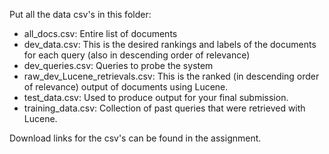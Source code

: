 Put all the data csv's in this folder:
- all_docs.csv: Entire list of documents
- dev_data.csv: This is the desired rankings and labels of the documents for each query (also in descending order of relevance)
- dev_queries.csv: Queries to probe the system
- raw_dev_Lucene_retrievals.csv: This is the ranked (in descending order of relevance) output of documents using Lucene.
- test_data.csv: Used to produce output for your final submission. 
- training_data.csv: Collection of past queries that were retrieved with Lucene.

Download links for the csv's can be found in the assignment.